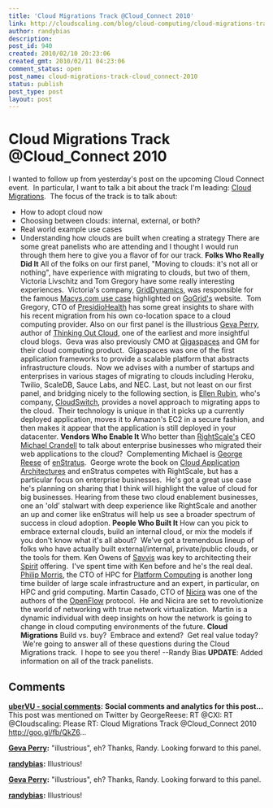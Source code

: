 ```yaml
---
title: 'Cloud Migrations Track @Cloud_Connect 2010'
link: http://cloudscaling.com/blog/cloud-computing/cloud-migrations-track-cloud_connect-2010/
author: randybias
description: 
post_id: 940
created: 2010/02/10 20:23:06
created_gmt: 2010/02/11 04:23:06
comment_status: open
post_name: cloud-migrations-track-cloud_connect-2010
status: publish
post_type: post
layout: post
---
```


# Cloud Migrations Track @Cloud_Connect 2010

I wanted to follow up from yesterday's post on the upcoming Cloud Connect event.  In particular, I want to talk a bit about the track I'm leading: [Cloud Migrations](http://www.cloudconnectevent.com/cloud-computing-conference/migration-strategies.php).  The focus of the track is to talk about: 

  * How to adopt cloud now
  * Choosing between clouds: internal, external, or both?
  * Real world example use cases
  * Understanding how clouds are built when creating a strategy
There are some great panelists who are attending and I thought I would run through them here to give you a flavor of for our track. **Folks Who Really Did It** All of the folks on our first panel, "Moving to clouds: it's not all or nothing", have experience with migrating to clouds, but two of them, Victoria Livschitz and Tom Gregory have some really interesting experiences.  Victoria's company, [GridDynamics](http://www.griddynamics.com/), was responsible for the famous [Macys.com use case](http://www.gogrid.com/hybrid-hosting/case-studies/macys.php) highlighted on [GoGrid's](http://www.gogrid.com) website.  Tom Gregory, CTO of [PresidioHealth](http://www.presidiohealth.com/) has some great insights to share with his recent migration from his own co-location space to a cloud computing provider. Also on our first panel is the illustrious [Geva Perry](http://twitter.com/gevaperry), author of [Thinking Out Cloud](http://gevaperry.typepad.com/), one of the earliest and more insightful cloud blogs.  Geva was also previously CMO at [Gigaspaces](http://www.gigaspaces.com) and GM for their cloud computing product.  Gigaspaces was one of the first application frameworks to provide a scalable platform that abstracts infrastructure clouds.  Now we advises with a number of startups and enterprises in various stages of migrating to clouds including Heroku, Twilio, ScaleDB, Sauce Labs, and NEC. Last, but not least on our first panel, and bridging nicely to the following section, is [Ellen Rubin](http://twitter.com/ellen_rubin), who's company, [CloudSwitch](http://www.cloudswitch.com), provides a novel approach to migrating apps to the cloud.  Their technology is unique in that it picks up a currently deployed application, moves it to Amazon's EC2 in a secure fashion, and then makes it appear that the application is still deployed in your datacenter. **Vendors Who Enable It** Who better than [RightScale's](http://www.rightscale.com) CEO [Michael Crandell](http://www.rightscale.com/about_us/management_team.php) to talk about enterprise businesses who migrated their web applications to the cloud?  Complementing Michael is [George Reese](http://twitter.com/georgereese) of [enStratus](http://www.enstratus.com).  George wrote the book on [Cloud Application Architectures](http://oreilly.com/catalog/9780596156374) and enStratus competes with RightScale, but has a particular focus on enterprise businesses.  He's got a great use case he's planning on sharing that I think will highlight the value of cloud for big businesses. Hearing from these two cloud enablement businesses, one an 'old' stalwart with deep experience like RightScale and another an up and comer like enStratus will help us see a broader spectrum of success in cloud adoption. **People Who Built It** How can you pick to embrace external clouds, build an internal cloud, or mix the models if you don't know what it's all about?  We've got a tremendous lineup of folks who have actually built external/internal, private/public clouds, or the tools for them. Ken Owens of [Savvis](http://www.savvis.net) was key to architecting their [Spirit](http://www.savvis.net/en-US/Services/Hosting/Managed_Compute/Pages/ProjectSpirit.aspx) offering.  I've spent time with Ken before and he's the real deal. [Philip Morris](http://twitter.com/ecophilm), the CTO of HPC for [Platform Computing](http://www.platform.com) is another long time builder of large scale infrastructure and an expert, in particular, on HPC and grid computing. Martin Casado, CTO of [Nicira](http://www.nicira.com) was one of the authors of the [OpenFlow](http://www.openflow.org/) protocol.  He and Nicira are set to revolutionize the world of networking with true network virtualization.  Martin is a dynamic individual with deep insights on how the network is going to change in cloud computing environments of the future. **Cloud Migrations** Build vs. buy?  Embrace and extend?  Get real value today?  We're going to answer all of these questions during the Cloud Migrations track.  I hope to see you there! \--Randy Bias **UPDATE**: Added information on all of the track panelists.

## Comments

**[uberVU - social comments](#481 "2010-02-11 12:49:48"):** **Social comments and analytics for this post...** This post was mentioned on Twitter by GeorgeReese: RT @CXI: RT @Cloudscaling: Please RT: Cloud Migrations Track @Cloud_Connect 2010 http://goo.gl/fb/QkZ6...

**[Geva Perry](#483 "2010-02-17 10:40:40"):** "illustrious", eh? Thanks, Randy. Looking forward to this panel.

**[randybias](#484 "2010-02-17 10:46:30"):** Illustrious!

**[Geva Perry](#2173 "2010-02-17 11:40:00"):** "illustrious", eh? Thanks, Randy. Looking forward to this panel.

**[randybias](#2174 "2010-02-17 11:46:00"):** Illustrious!

